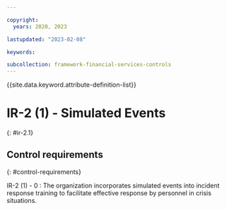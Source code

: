 ```yaml
---

copyright:
  years: 2020, 2023

lastupdated: "2023-02-08"

keywords:

subcollection: framework-financial-services-controls
---
```


{{site.data.keyword.attribute-definition-list}}

               
# IR-2 (1) - Simulated Events
{: #ir-2.1}

## Control requirements
{: #control-requirements}

IR-2 (1) - 0
    : The organization incorporates simulated events into incident response training to facilitate effective response by personnel in crisis situations.





